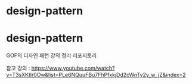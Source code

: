 # design-pattern

# design-pattern

GOF의 디자인 패턴 강의 정리 리포지토리

참고 강의 : https://www.youtube.com/watch?v=T3sXKtlr0Ow&list=PLe6NQuuFBu7FhPfxkjDd2cWnTy2y_w_jZ&index=2
